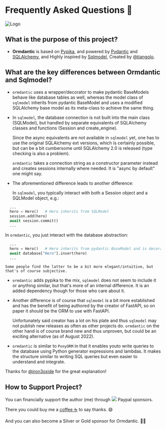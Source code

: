 # Frequently Asked Questions 🍂

![Logo](https://raw.githubusercontent.com/yezz123/ormdantic/main/.github/logo.png)

## What is the purpose of this project?

- **Ormdantic** is based on [Pypika](https://github.com/kayak/pypika), and powered by <a href="https://pydantic-docs.helpmanual.io/" class="external-link" target="_blank">Pydantic</a> and <a href="https://sqlalchemy.org/" class="external-link" target="_blank">SQLAlchemy</a>, and Highly inspired by <a href="https://github.com/tiangolo/Sqlmodel" class="external-link" target="_blank">Sqlmodel</a>, Created by [@tiangolo](https://github.com/tiangolo).

## What are the key differences between Ormdantic and Sqlmodel?

- `ormdantic` uses a wrapper/decorator to make pydantic BaseModels behave like database tables as well, whereas the model class of `sqlmodel` inherits from pydantic BaseModel and uses a modified SQLAlchemy base model as its meta-class to achieve the same thing.

- In `sqlmodel`, the database connection is not built into the main class (SQLModel), but handled by separate equivalents of SQLAlchemy classes and functions (Session and create_engine).

  Since the async equivalents are not available in `sqlmodel` yet, one has to use the original SQLAlchemy ext versions, which is certainly possible, but can be a bit cumbersome until SQLAlchemy 2.0 is released (type checking is also a problem).

  `ormdantic` takes a connection string as a constructor parameter instead and creates sessions internally where needed. It is "async by default" one might say.

- The aforementioned difference leads to another difference:

  In `sqlmodel`, you typically interact with both a Session object and a SQLModel object, e.g.:

```python
  ...
  hero = Hero()   # Hero inherits from SQLModel
  session.add(hero)
  await session.commit()
  ...
```

  In `ormdantic`, you just interact with the database abstraction:

```python
  ...
  hero = Hero()   # Hero inherits from pydantic BaseModel and is decorated as database table
  await database["Hero"].insert(hero)
  ...
```

    Some people find the latter to be a bit more elegant/intuitive, but that's of course subjective.

- `ormdantic` adds pypika to the mix, `sqlmodel` does not seem to include it or anything similar, but that's more of an internal difference. It is an added dependency though for those who care about it.

- Another difference is of course that `sqlmodel` is a bit more established and has the benefit of being authored by the creator of FastAPI, so on paper it should be the ORM to use with FastAPI.

  Unfortunately said creator has a lot on his plate and thus `sqlmodel` may not publish new releases as often as other projects do. `ormdantic` on the other hand is of course brand new and thus unproven, but could be an exciting alternative (as of August 2022).

- `ormdantic` is similar to `PonyORM` in that it enables youto write queries to the database using Python generator expressions and lambdas. It makes the structure similar to writing SQL queries but even easier to understand and integrate.

Thanks for [@iron3oxide](https://github.com/iron3oxide) for the great explanation!

## How to Support Project?

You can financially support the author (me) through
[![](https://img.shields.io/static/v1?label=Sponsor&message=%E2%9D%A4&logo=GitHub&color=%23fe8e86)](https://github.com/sponsors/yezz123) Paypal
sponsors</a>.

There you could buy me a [coffee ☕️](https://www.buymeacoffee.com/tahiri) to
say thanks. 😄

And you can also become a Silver or Gold sponsor for Ormdantic. 🏅🎉
